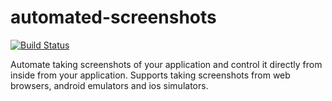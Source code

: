 # automated-screenshots

[![Build Status](https://ci.systest.eu/api/badges/gergof/automated-screenshots/status.svg?ref=refs/heads/main)](https://ci.systest.eu/gergof/automated-screenshots)

Automate taking screenshots of your application and control it directly from inside from your application. Supports taking screenshots from web browsers, android emulators and ios simulators.
